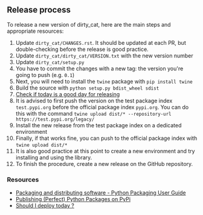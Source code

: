 ## Release process

To release a new version of dirty_cat,
here are the main steps and appropriate resources:

1. Update `dirty_cat/CHANGES.rst`. It should be updated at each PR,
   but double-checking before the release is good practice.
2. Update `dirty_cat/dirty_cat/VERSION.txt` with the new version number
3. Update `dirty_cat/setup.py`
4. You have to commit the changes with a new tag: 
   the version you're going to push (e.g. `0.1`)
5. Next, you will need to install the `twine` package with `pip install twine`
6. Build the source with `python setup.py bdist_wheel sdist`
7. [Check if today is a good day for releasing](https://shouldideploy.today/)
8. It is advised to first push the version on the test package index 
   `test.pypi.org` before the official package index `pypi.org`.
   You can do this with the command
   `twine upload dist/* --repository-url https://test.pypi.org/legacy/`
9. Install the new release from the test package index on a dedicated environment
10. Finally, if that works fine, you can push to the official package index with
    `twine upload dist/*`
11. It is also good practice at this point to create a new environment
    and try installing and using the library.
12. To finish the procedure, create a new release on the GitHub repository.

### Resources

- [Packaging and distributing software - Python Packaging User Guide](https://packaging.python.org/guides/distributing-packages-using-setuptools/)
- [Publishing (Perfect) Python Packages on PyPi](https://youtu.be/GIF3LaRqgXo)
- [Should I deploy today ?](https://shouldideploy.today/)
